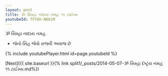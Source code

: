 ```yaml
---
layout: post
title: ૐ સિમ્હા નાદાય નમહ ૧૧ ટાઈમ્સ
youtubeId: fFYGh-NK6iM
---
```

 
 
 ૐ સિમ્હા નાદાય નમહ  
 
 -  જેનો સિંહ જેવો રાજવી અવાજ છે 
 
  
 
  
 
 
 
 
 
 


{% include youtubePlayer.html id=page.youtubeId %}
 
[Next]({{ site.baseurl }}{% link  split1/_posts/2014-05-07-ૐ સિમ્હા દંષ્ટ્રય નમહ ૧૧ ટાઈમ્સ.md%})
 
